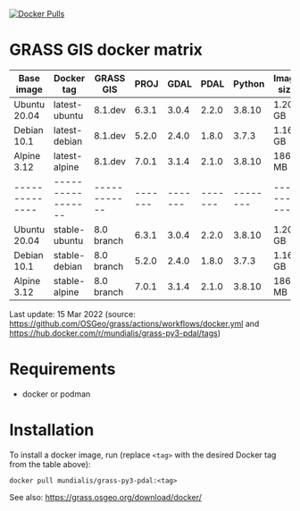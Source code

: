 [![Docker Pulls](https://img.shields.io/docker/pulls/mundialis/grass-py3-pdal.svg)](https://grass.osgeo.org/download/software/docker-images/)

# GRASS GIS docker matrix

| Base image   | Docker tag      | GRASS GIS  | PROJ  | GDAL  | PDAL  | Python | Image size |
|--------------|-----------------|------------|-------|-------|-------|--------|------------|
| Ubuntu 20.04 | latest-ubuntu   | 8.1.dev    | 6.3.1 | 3.0.4 | 2.2.0 | 3.8.10 | 1.20 GB    |
| Debian 10.1  | latest-debian   | 8.1.dev    | 5.2.0 | 2.4.0 | 1.8.0 | 3.7.3  | 1.16 GB    |
| Alpine 3.12  | latest-alpine   | 8.1.dev    | 7.0.1 | 3.1.4 | 2.1.0 | 3.8.10 |  186 MB    |
|--------------|-----------------|------------|-------|-------|-------|--------|------------|
| Ubuntu 20.04 | stable-ubuntu   | 8.0 branch | 6.3.1 | 3.0.4 | 2.2.0 | 3.8.10 | 1.20 GB    |
| Debian 10.1  | stable-debian   | 8.0 branch | 5.2.0 | 2.4.0 | 1.8.0 | 3.7.3  | 1.16 GB    |
| Alpine 3.12  | stable-alpine   | 8.0 branch | 7.0.1 | 3.1.4 | 2.1.0 | 3.8.10 |  186 MB    |

Last update: 15 Mar 2022 (source: https://github.com/OSGeo/grass/actions/workflows/docker.yml and https://hub.docker.com/r/mundialis/grass-py3-pdal/tags)

# Requirements

 * docker or podman

# Installation

To install a docker image, run (replace `<tag>` with the desired Docker tag from the table above):

```
docker pull mundialis/grass-py3-pdal:<tag>
```

See also: https://grass.osgeo.org/download/docker/
